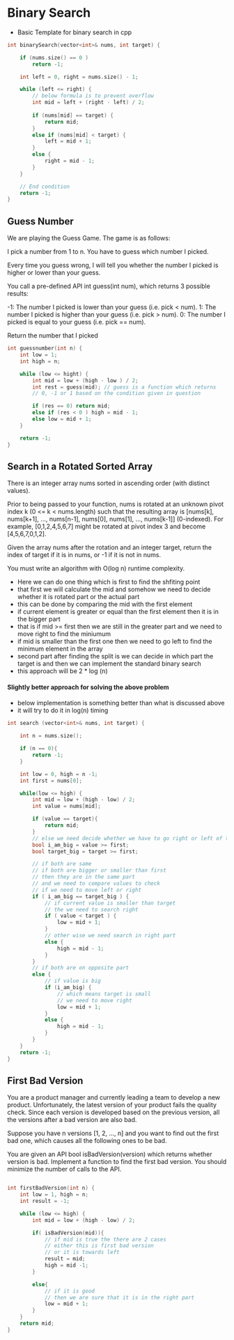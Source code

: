 # Binary Search

* Basic Template for binary search in cpp

```cpp
int binarySearch(vector<int>& nums, int target) {

    if (nums.size() == 0 ) 
        return -1;

    int left = 0, right = nums.size() - 1;

    while (left <= right) {
        // below formula is to prevent overflow
        int mid = left + (right - left) / 2;
        
        if (nums[mid] == target) {
            return mid;
        }
        else if (nums[mid] < target) {
            left = mid + 1;
        }
        else {
            right = mid - 1;
        }
    }

    // End condition
    return -1;
}
```

## Guess Number

We are playing the Guess Game. The game is as follows:

I pick a number from 1 to n. You have to guess which number I picked.

Every time you guess wrong, I will tell you whether the number I picked is higher or lower than your guess.

You call a pre-defined API int guess(int num), which returns 3 possible results:

-1: The number I picked is lower than your guess (i.e. pick < num).
1: The number I picked is higher than your guess (i.e. pick > num).
0: The number I picked is equal to your guess (i.e. pick == num).

Return the number that I picked

``` cpp
int guessnumber(int n) {
    int low = 1;
    int high = n;

    while (low <= hight) {
        int mid = low + (high - low ) / 2;
        int rest = guess(mid); // guess is a function which returns 
        // 0, -1 or 1 based on the condition given in question

        if (res == 0) return mid;
        else if (res < 0 ) high = mid - 1;
        else low = mid + 1;
    }

    return -1;
}
```

## Search in a Rotated Sorted Array

There is an integer array nums sorted in ascending order (with distinct values).

Prior to being passed to your function, nums is rotated at an unknown pivot index k (0 <= k < nums.length) such that the resulting array is [nums[k], nums[k+1], ..., nums[n-1], nums[0], nums[1], ..., nums[k-1]] (0-indexed). For example, [0,1,2,4,5,6,7] might be rotated at pivot index 3 and become [4,5,6,7,0,1,2].

Given the array nums after the rotation and an integer target, return the index of target if it is in nums, or -1 if it is not in nums.

You must write an algorithm with O(log n) runtime complexity.

* Here we can do one thing which is first to find the shfiting point
* that first we will calculate the mid and somehow we need to decide whether it is rotated part or the actual part
* this can be done by comparing the mid with the first element
* if current element is greater or equal than the first element then it is in the bigger part
* that is if mid >= first then we are still in the greater part and we need to move right to find the miniumum
* if mid is smaller than the first one then we need to go left to find the minimum element in the array
* second part after finding the split is we can decide in which part the target is and then we can implement the standard binary search
* this approach will be 2 * log (n)

#### Slightly better approach for solving the above problem 

* below implementation is something better than what is discussed above
* it will try to do it in log(n) timing

```cpp
int search (vector<int>& nums, int target) {
    
    int n = nums.size();

    if (n == 0){
        return -1;
    }

    int low = 0, high = n -1;
    int first = nums[0];

    while(low <= high) {
        int mid = low + (high - low) / 2;
        int value = nums[mid];

        if (value == target){
            return mid;
        }
        // else we need decide whether we have to go right or left of the array
        bool i_am_big = value >= first;
        bool target_big = target >= first;

        // if both are same
        // if both are bigger or smaller than first
        // then they are in the same part
        // and we need to compare values to check
        // if we need to move left or right
        if ( i_am_big == target_big ) {
            // if current value is smaller than target
            // the we need to search right
            if ( value < target ) {
                low = mid + 1;
            }
            // other wise we need search in right part
            else {
                high = mid - 1;
            }
        }
        // if both are on opposite part
        else {
            // if value is big
            if (i_am_big) {
                // which means target is small
                // we need to move right
                low = mid + 1;
            }
            else {
                high = mid - 1;
            }
        }
    }
    return -1;
}
```

## First Bad Version

You are a product manager and currently leading a team to develop a new product. Unfortunately, the latest version of your product fails the quality check. Since each version is developed based on the previous version, all the versions after a bad version are also bad.

Suppose you have n versions [1, 2, ..., n] and you want to find out the first bad one, which causes all the following ones to be bad.

You are given an API bool isBadVersion(version) which returns whether version is bad. Implement a function to find the first bad version. You should minimize the number of calls to the API.

```cpp

int firstBadVersion(int n) {
    int low = 1, high = n;
    int result = -1;

    while (low <= high) {
        int mid = low + (high - low) / 2;

        if( isBadVersion(mid)){
            // if mid is true the there are 2 cases
            // either this is first bad version
            // or it is towards left
            result = mid;
            high = mid -1;
        }

        else{
            // if it is good 
            // then we are sure that it is in the right part
            low = mid + 1;
        }
    }
    return mid;
}
```

